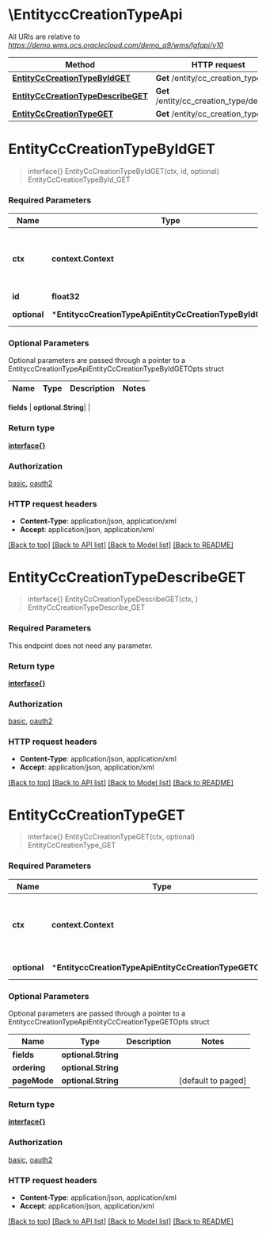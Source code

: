 # \EntityccCreationTypeApi

All URIs are relative to *https://demo.wms.ocs.oraclecloud.com/demo_a9/wms/lgfapi/v10*

Method | HTTP request | Description
------------- | ------------- | -------------
[**EntityCcCreationTypeByIdGET**](EntityccCreationTypeApi.md#EntityCcCreationTypeByIdGET) | **Get** /entity/cc_creation_type/{id} | EntityCcCreationTypeById_GET
[**EntityCcCreationTypeDescribeGET**](EntityccCreationTypeApi.md#EntityCcCreationTypeDescribeGET) | **Get** /entity/cc_creation_type/describe | EntityCcCreationTypeDescribe_GET
[**EntityCcCreationTypeGET**](EntityccCreationTypeApi.md#EntityCcCreationTypeGET) | **Get** /entity/cc_creation_type | EntityCcCreationType_GET


# **EntityCcCreationTypeByIdGET**
> interface{} EntityCcCreationTypeByIdGET(ctx, id, optional)
EntityCcCreationTypeById_GET



### Required Parameters

Name | Type | Description  | Notes
------------- | ------------- | ------------- | -------------
 **ctx** | **context.Context** | context for authentication, logging, cancellation, deadlines, tracing, etc.
  **id** | **float32**|  | 
 **optional** | ***EntityccCreationTypeApiEntityCcCreationTypeByIdGETOpts** | optional parameters | nil if no parameters

### Optional Parameters
Optional parameters are passed through a pointer to a EntityccCreationTypeApiEntityCcCreationTypeByIdGETOpts struct

Name | Type | Description  | Notes
------------- | ------------- | ------------- | -------------

 **fields** | **optional.String**|  | 

### Return type

[**interface{}**](interface{}.md)

### Authorization

[basic](../README.md#basic), [oauth2](../README.md#oauth2)

### HTTP request headers

 - **Content-Type**: application/json, application/xml
 - **Accept**: application/json, application/xml

[[Back to top]](#) [[Back to API list]](../README.md#documentation-for-api-endpoints) [[Back to Model list]](../README.md#documentation-for-models) [[Back to README]](../README.md)

# **EntityCcCreationTypeDescribeGET**
> interface{} EntityCcCreationTypeDescribeGET(ctx, )
EntityCcCreationTypeDescribe_GET



### Required Parameters
This endpoint does not need any parameter.

### Return type

[**interface{}**](interface{}.md)

### Authorization

[basic](../README.md#basic), [oauth2](../README.md#oauth2)

### HTTP request headers

 - **Content-Type**: application/json, application/xml
 - **Accept**: application/json, application/xml

[[Back to top]](#) [[Back to API list]](../README.md#documentation-for-api-endpoints) [[Back to Model list]](../README.md#documentation-for-models) [[Back to README]](../README.md)

# **EntityCcCreationTypeGET**
> interface{} EntityCcCreationTypeGET(ctx, optional)
EntityCcCreationType_GET



### Required Parameters

Name | Type | Description  | Notes
------------- | ------------- | ------------- | -------------
 **ctx** | **context.Context** | context for authentication, logging, cancellation, deadlines, tracing, etc.
 **optional** | ***EntityccCreationTypeApiEntityCcCreationTypeGETOpts** | optional parameters | nil if no parameters

### Optional Parameters
Optional parameters are passed through a pointer to a EntityccCreationTypeApiEntityCcCreationTypeGETOpts struct

Name | Type | Description  | Notes
------------- | ------------- | ------------- | -------------
 **fields** | **optional.String**|  | 
 **ordering** | **optional.String**|  | 
 **pageMode** | **optional.String**|  | [default to paged]

### Return type

[**interface{}**](interface{}.md)

### Authorization

[basic](../README.md#basic), [oauth2](../README.md#oauth2)

### HTTP request headers

 - **Content-Type**: application/json, application/xml
 - **Accept**: application/json, application/xml

[[Back to top]](#) [[Back to API list]](../README.md#documentation-for-api-endpoints) [[Back to Model list]](../README.md#documentation-for-models) [[Back to README]](../README.md)


